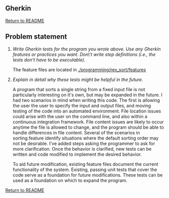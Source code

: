 ## Gherkin


[Return to README](./README.md#Cambia_SDET)

## Problem statement

1. _Write Gherkin tests for the program you wrote above. Use any Gherkin features or practices you
want. Don\’t write step definitions (i.e., the tests don’t have to be executable)._

    The feature files are located in [./programming/rev_sort/features](../programming/rev_sort/features)

1. _Explain in detail why these tests might be helpful in the future._

    A program that sorts a single string from a fixed input file is not particularly interesting on it's own, but may be expanded 
    in the future. I had two scenarios in mind when writing this code.  The first is allowing the user the user to specify the input and
    output files, and moving testing of the code into an automated environment.  File location issues could arise with the user 
    on the command line, and also within a continuous integration framework.  File content issues are likely to occur anytime 
    the file is allowed to change, and the program should be able to handle differences in file content.  Several of the scenarios in sorting.feature
    identify situations where the default sorting order may not be desirable.  I've added steps asking the programmer to ask for more clarification.
    Once the behavior is clarified, new tests can be written and code modified to implement the desired behavior.
   
    To aid future modification, existing feature files document the current functionality of the system. Existing, passing unit tests that 
    cover the code serve as a foundation for future modifications.  These tests can be used as a foundation on which to expand the 
    program.



[Return to README](../README.md#Cambia_SDET)
